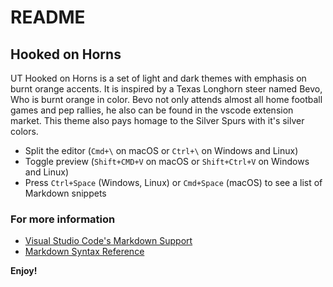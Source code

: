 # README
## Hooked on Horns
UT Hooked on Horns is a set of light and dark themes with emphasis on burnt orange accents. It is inspired by a Texas Longhorn steer named Bevo, Who is burnt orange in color. Bevo not only attends almost all home football games and pep rallies, he also can be found in the vscode extension market. This theme also pays homage to the Silver Spurs with it's silver colors.

* Split the editor (`Cmd+\` on macOS or `Ctrl+\` on Windows and Linux)
* Toggle preview (`Shift+CMD+V` on macOS or `Shift+Ctrl+V` on Windows and Linux)
* Press `Ctrl+Space` (Windows, Linux) or `Cmd+Space` (macOS) to see a list of Markdown snippets

### For more information
* [Visual Studio Code's Markdown Support](http://code.visualstudio.com/docs/languages/markdown)
* [Markdown Syntax Reference](https://help.github.com/articles/markdown-basics/)

**Enjoy!**

